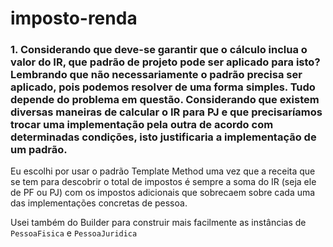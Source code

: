 # imposto-renda
### 1. Considerando que deve-se garantir que o cálculo inclua o valor do IR, que padrão de projeto pode ser aplicado para isto? Lembrando que não necessariamente o padrão precisa ser aplicado, pois podemos resolver de uma forma simples. Tudo depende do problema em questão. Considerando que existem diversas maneiras de calcular o IR para PJ e que precisaríamos trocar uma implementação pela outra de acordo com determinadas condições, isto justificaria a implementação de um padrão.

Eu escolhi por usar o padrão Template Method uma vez que a receita que se tem
para descobrir o total de impostos é sempre a soma do IR (seja ele de PF ou PJ) com os impostos
adicionais que sobrecaem sobre cada uma das implementações concretas de pessoa.

Usei também do Builder para construir mais facilmente as instâncias de `PessoaFisica` e `PessoaJuridica`